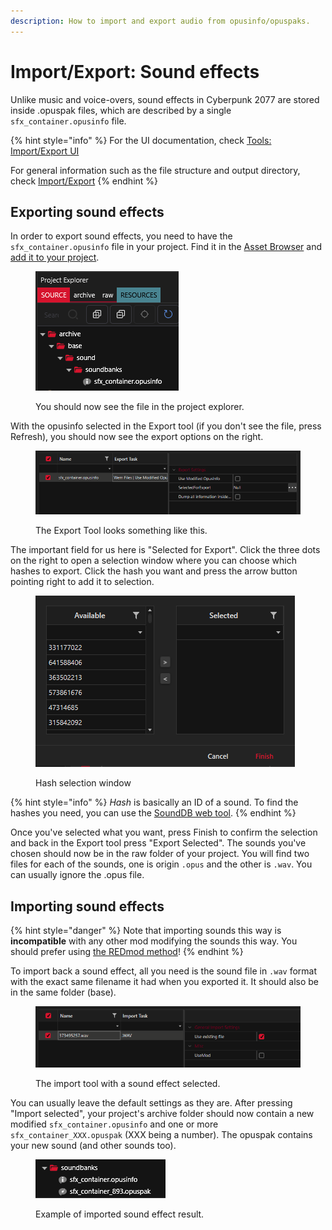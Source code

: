 ```yaml
---
description: How to import and export audio from opusinfo/opuspaks.
---
```


# Import/Export: Sound effects

Unlike music and voice-overs, sound effects in Cyberpunk 2077 are stored inside .opuspak files, which are described by a single `sfx_container.opusinfo` file.

{% hint style="info" %}
For the UI documentation, check [Tools: Import/Export UI](https://wiki.redmodding.org/wolvenkit/wolvenkit-app/tools/tools-import-export)

For general information such as the file structure and output directory, check [Import/Export](https://wiki.redmodding.org/wolvenkit/wolvenkit-app/usage/import-export)
{% endhint %}

## Exporting sound effects

In order to export sound effects, you need to have the `sfx_container.opusinfo` file in your project. Find it in the [Asset Browser](../../editor/asset-browser.md) and [add it to your project](../../editor/asset-browser.md#adding-files-to-projects).

<figure><img src="../../../.gitbook/assets/image (3).png" alt=""><figcaption><p>You should now see the file in the project explorer.</p></figcaption></figure>

With the opusinfo selected in the Export tool (if you don't see the file, press Refresh), you should now see the export options on the right.&#x20;

<figure><img src="../../../.gitbook/assets/image (4).png" alt=""><figcaption><p>The Export Tool looks something like this.</p></figcaption></figure>

The important field for us here is "Selected for Export". Click the three dots on the right to open a selection window where you can choose which hashes to export. Click the hash you want and press the arrow button pointing right to add it to selection.

<figure><img src="../../../.gitbook/assets/image (7).png" alt=""><figcaption><p>Hash selection window</p></figcaption></figure>

{% hint style="info" %}
_Hash_ is basically an ID of a sound. To find the hashes you need, you can use the [SoundDB web tool](https://sounddb.redmodding.org/sfx).
{% endhint %}

Once you've selected what you want, press Finish to confirm the selection and back in the Export tool press "Export Selected". The sounds you've chosen should now be in the raw folder of your project. You will find two files for each of the sounds, one is origin `.opus` and the other is `.wav`. You can usually ignore the .opus file.

## Importing sound effects

{% hint style="danger" %}
Note that importing sounds this way is **incompatible** with any other mod modifying the sounds this way. You should prefer using [the REDmod method](https://app.gitbook.com/s/4gzcGtLrr90pVjAWVdTc/for-mod-creators/modding-tools/redmod/audio-modding)!
{% endhint %}

To import back a sound effect, all you need is the sound file in `.wav` format with the exact same filename it had when you exported it. It should also be in the same folder (base).

<figure><img src="../../../.gitbook/assets/image (8).png" alt=""><figcaption><p>The import tool with a sound effect selected.</p></figcaption></figure>

You can usually leave the default settings as they are. After pressing "Import selected", your project's archive folder should now contain a new modified `sfx_container.opusinfo` and one or more `sfx_container_XXX.opuspak` (XXX being a number). The opuspak contains your new sound (and other sounds too).

<figure><img src="../../../.gitbook/assets/image (9).png" alt=""><figcaption><p>Example of imported sound effect result.</p></figcaption></figure>
